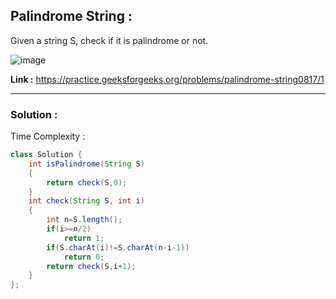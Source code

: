 ## Palindrome String :

Given a string S, check if it is palindrome or not.

![image](https://user-images.githubusercontent.com/23376002/166137708-ae1d88d6-7907-453e-9862-ec582c61665e.png)

**Link :** https://practice.geeksforgeeks.org/problems/palindrome-string0817/1


--------------------------------------------------------------------------------------------------------------------------------------------------------


### Solution :

Time Complexity :


```java
class Solution {
    int isPalindrome(String S) 
    {
        return check(S,0);
    }
    int check(String S, int i)
    {
        int n=S.length();
        if(i>=n/2)
            return 1;
        if(S.charAt(i)!=S.charAt(n-i-1))
            return 0;
        return check(S,i+1);
    }
};

```



